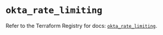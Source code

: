 # `okta_rate_limiting`

Refer to the Terraform Registry for docs: [`okta_rate_limiting`](https://registry.terraform.io/providers/okta/okta/4.6.3/docs/resources/rate_limiting).
